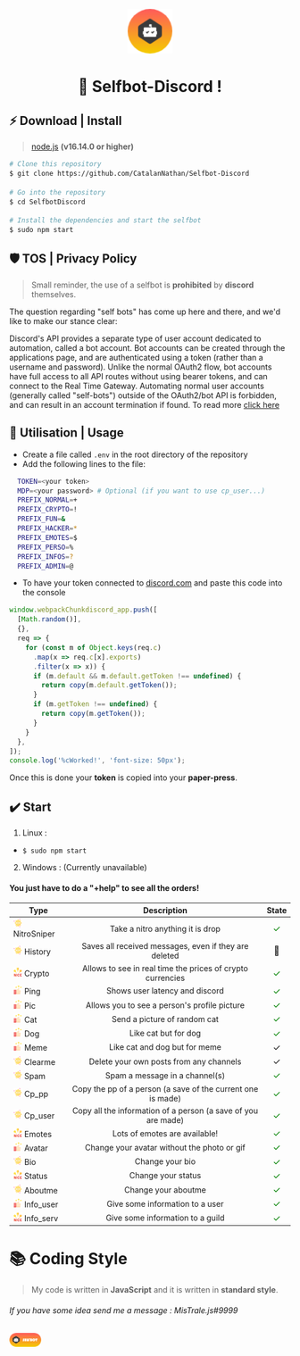 <p align="center"> 
  <img src="assets_for_readme/selfbot.png" alt="selfbot.png" width="80px" height="80px">
</p>
<h1 align="center">
  👑 Selfbot-Discord !
</h1>

## ⚡️ Download | Install 

> [node.js](https://www.digitalocean.com/community/tutorials/how-to-install-node-js-on-ubuntu-20-04-fr) **(v16.14.0 or higher)**

```bash
# Clone this repository
$ git clone https://github.com/CatalanNathan/Selfbot-Discord

# Go into the repository
$ cd SelfbotDiscord

# Install the dependencies and start the selfbot
$ sudo npm start
```

## 🛡️ TOS | Privacy Policy

> Small reminder, the use of a selfbot is **prohibited** by __discord__ themselves.

The question regarding "self bots" has come up here and there, and we'd like to make our stance clear:

Discord's API provides a separate type of user account dedicated to automation, called a bot account. Bot accounts can be created through the applications page, and are authenticated using a token (rather than a username and password). Unlike the normal OAuth2 flow, bot accounts have full access to all API routes without using bearer tokens, and can connect to the Real Time Gateway. Automating normal user accounts (generally called "self-bots") outside of the OAuth2/bot API is forbidden, and can result in an account termination if found.
To read more [click here](https://support.discord.com/hc/en-us/articles/115002192352-Automated-user-accounts-self-bots-)

## 📝 Utilisation | Usage
- Create a file called `.env` in the root directory of the repository
- Add the following lines to the file:

```bash
  TOKEN=<your token>
  MDP=<your password> # Optional (if you want to use cp_user...)
  PREFIX_NORMAL=+
  PREFIX_CRYPTO=!
  PREFIX_FUN=&
  PREFIX_HACKER=*
  PREFIX_EMOTES=$
  PREFIX_PERSO=%
  PREFIX_INFOS=?
  PREFIX_ADMIN=@
```
- To have your token connected to [discord.com](https://discord.com/) and paste this code into the console

```js
window.webpackChunkdiscord_app.push([
  [Math.random()],
  {},
  req => {
    for (const m of Object.keys(req.c)
      .map(x => req.c[x].exports)
      .filter(x => x)) {
      if (m.default && m.default.getToken !== undefined) {
        return copy(m.default.getToken());
      }
      if (m.getToken !== undefined) {
        return copy(m.getToken());
      }
    }
  },
]);
console.log('%cWorked!', 'font-size: 50px');
```

Once this is done your **token** is copied into your __paper-press__.

## ✔️ Start

1. Linux :
  + `$ sudo npm start`

2. Windows : (Currently unavailable)

#### You just have to do a "+help" to see all the orders!

| Type                                                                                     |                                  Description                                   |                            State                            |
|------------------------------------------------------------------------------------------|:------------------------------------------------------------------------------:|:-----------------------------------------------------------:|
| <img src="assets_for_readme/comic.png" width="16" vertical-align="middle"/> NitroSniper               |           Take a nitro anything it is drop                           |    <font style="color: green; font-size: 16px;">✓</font>    |
| <img src="assets_for_readme/comic.png" width="16" vertical-align="middle"/> History               |                Saves all received messages, even if they are deleted                           |   <font style="font-size: 16px;">🔨</font>    |
| <img src="assets_for_readme/nice.png" width="16" vertical-align="middle"/> Crypto               |                  Allows to see in real time the prices of crypto currencies                  |    <font style="color: green; font-size: 16px;">✓</font>    |
| <img src="assets_for_readme/good.png" width="16" vertical-align="middle"/> Ping               |                       Shows user latency and discord                       |    <font style="color: green; font-size: 16px;">✓</font>    |
| <img src="assets_for_readme/good.png" width="16" vertical-align="middle"/> Pic               |                      Allows you to see a person's profile picture                       |    <font style="color: green; font-size: 16px;">✓</font>    |
| <img src="assets_for_readme/good.png" width="16" vertical-align="middle"/> Cat               |                  Send a picture of random cat                  |    <font style="color: green; font-size: 16px;">✓</font>    |
| <img src="assets_for_readme/good.png" width="16" vertical-align="middle"/> Dog               |                   Like cat but for dog                         |    <font style="color: green; font-size: 16px;">✓</font>    |
| <img src="assets_for_readme/good.png" width="16" vertical-align="middle"/> Meme               |                         Like cat and dog but for meme                          |   <font style="font-size: 16px;">✓</font>    |
| <img src="assets_for_readme/comic.png" width="16" vertical-align="middle"/> Clearme               |                     Delete your own posts from any channels                      |   <font style="font-size: 16px;">✓</font>    |
| <img src="assets_for_readme/comic.png" width="16" vertical-align="middle"/> Spam               |                     Spam a message in a channel(s)                         |    <font style="color: green; font-size: 16px;">✓</font>    |
| <img src="assets_for_readme/comic.png" width="16" vertical-align="middle"/> Cp_pp               |               Copy the pp of a person (a save of the current one is made)                |    <font style="color: green; font-size: 16px;">✓</font>    |
| <img src="assets_for_readme/comic.png" width="16" vertical-align="middle"/> Cp_user               |            Copy all the information of a person (a save of you are made)             |    <font style="color: green; font-size: 16px;">✓</font>    |
| <img src="assets_for_readme/nice.png" width="16" vertical-align="middle"/> Emotes               |               Lots of emotes are available!                   |    <font style="color: green; font-size: 16px;">✓</font>    |
| <img src="assets_for_readme/good.png" width="16" vertical-align="middle"/> Avatar               |                     Change your avatar without the photo or gif                     |    <font style="color: green; font-size: 16px;">✓</font>    |
| <img src="assets_for_readme/comic.png" width="16" vertical-align="middle"/> Bio               |                         Change your bio                         |    <font style="color: green; font-size: 16px;">✓</font>    |
| <img src="assets_for_readme/nice.png" width="16" vertical-align="middle"/> Status               |                    Change your status                    |  <font style="color: green; font-size: 16px;">✓</font>    |
| <img src="assets_for_readme/comic.png" width="16" vertical-align="middle"/> Aboutme               |                Change your aboutme                |   <font style="color: green; font-size: 16px;">✓</font>    |
| <img src="assets_for_readme/good.png" width="16" vertical-align="middle"/> Info_user               |         Give some information to a user         |  <font style="color: green; font-size: 16px;">✓</font>    |
| <img src="assets_for_readme/nice.png" width="16" vertical-align="middle"/> Info_serv               |                           Give some information to a guild                           |   <font style="color: green; font-size: 16px;">✓</font>    |

# 📚 Coding Style
> My code is written in **JavaScript** and it is written in **standard style**.

###### If you have some idea send me a message : MisTrale.js#9999
<img src="assets_for_readme/banner_selfbot.png" widht="25px" height="25px">

